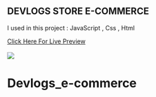 <h2>DEVLOGS STORE E-COMMERCE</h2>
<p>I used in this project :  JavaScript , Css , Html</p>
<a href="https://devlogs-shopping.netlify.app/" target="blank">Click Here For Live Preview</a> 
<br/>
<br/>
<img src="https://portfolioresumemy.netlify.app/images/devlogs-store.jpg" />


# Devlogs_e-commerce
